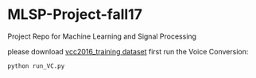 # MLSP-Project-fall17
Project Repo for Machine Learning and Signal Processing

please download [vcc2016_training dataset](http://datashare.is.ed.ac.uk/bitstream/handle/10283/2211/%22%20%22vcc2016_training.zip?sequence=8&isAllowed=y) first
run the Voice Conversion:
```shell
python run_VC.py
```

